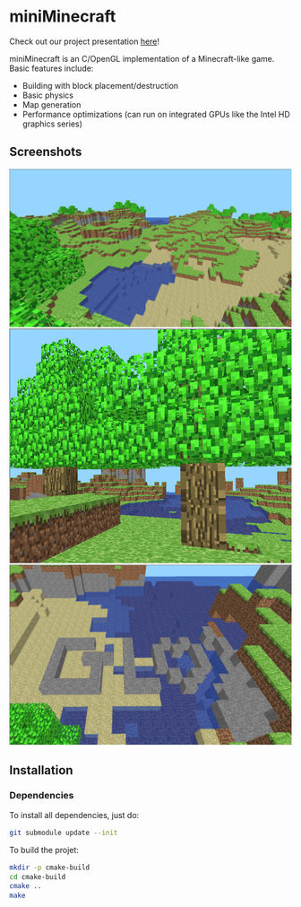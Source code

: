 # miniMinecraft

Check out our project presentation [here](https://1drv.ms/b/s!Ag19CWltXwmGommqKjemeFrzG8hb?e=bjKTn1)!

miniMinecraft is an C/OpenGL implementation of a Minecraft-like game. Basic features include:

* Building with block placement/destruction
* Basic physics
* Map generation
* Performance optimizations (can run on integrated GPUs like the Intel HD graphics series)

## Screenshots

![img1](screenshots/screen-1.png)
![img2](screenshots/screen-2.png)
![img3](screenshots/screen-3.png)

## Installation

### Dependencies

To install all dependencies, just do:
```sh
git submodule update --init
```

To build the projet:
```sh
mkdir -p cmake-build
cd cmake-build
cmake ..
make
```

